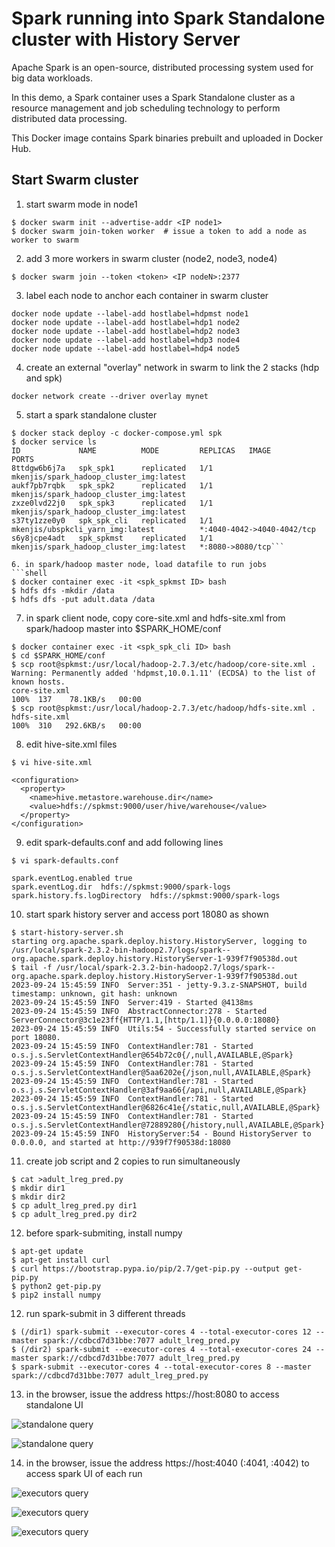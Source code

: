 # Spark running into Spark Standalone cluster with History Server

Apache Spark is an open-source, distributed processing system used for big data workloads.

In this demo, a Spark container uses a Spark Standalone cluster as a resource management and job scheduling technology to perform distributed data processing.

This Docker image contains Spark binaries prebuilt and uploaded in Docker Hub.


## Start Swarm cluster

1. start swarm mode in node1
```shell
$ docker swarm init --advertise-addr <IP node1>
$ docker swarm join-token worker  # issue a token to add a node as worker to swarm
```

2. add 3 more workers in swarm cluster (node2, node3, node4)
```shell
$ docker swarm join --token <token> <IP nodeN>:2377
```

3. label each node to anchor each container in swarm cluster
```shell
docker node update --label-add hostlabel=hdpmst node1
docker node update --label-add hostlabel=hdp1 node2
docker node update --label-add hostlabel=hdp2 node3
docker node update --label-add hostlabel=hdp3 node4
docker node update --label-add hostlabel=hdp4 node5
```

4. create an external "overlay" network in swarm to link the 2 stacks (hdp and spk)
```shell
docker network create --driver overlay mynet
```

5. start a spark standalone cluster
```shell
$ docker stack deploy -c docker-compose.yml spk
$ docker service ls
ID             NAME          MODE         REPLICAS   IMAGE                                     PORTS
8ttdgw6b6j7a   spk_spk1      replicated   1/1        mkenjis/spark_hadoop_cluster_img:latest   
aukf7pb7rqbk   spk_spk2      replicated   1/1        mkenjis/spark_hadoop_cluster_img:latest   
zxze0lvd22j0   spk_spk3      replicated   1/1        mkenjis/spark_hadoop_cluster_img:latest   
s37ty1zze0y0   spk_spk_cli   replicated   1/1        mkenjis/ubspkcli_yarn_img:latest          *:4040-4042->4040-4042/tcp
s6y8jcpe4adt   spk_spkmst    replicated   1/1        mkenjis/spark_hadoop_cluster_img:latest   *:8080->8080/tcp```

6. in spark/hadoop master node, load datafile to run jobs
```shell
$ docker container exec -it <spk_spkmst ID> bash
$ hdfs dfs -mkdir /data
$ hdfs dfs -put adult.data /data
```

7. in spark client node, copy core-site.xml and hdfs-site.xml from spark/hadoop master into $SPARK_HOME/conf
```shell
$ docker container exec -it <spk_spk_cli ID> bash
$ cd $SPARK_HOME/conf
$ scp root@spkmst:/usr/local/hadoop-2.7.3/etc/hadoop/core-site.xml .
Warning: Permanently added 'hdpmst,10.0.1.11' (ECDSA) to the list of known hosts.
core-site.xml                                                              100%  137    78.1KB/s   00:00    
$ scp root@spkmst:/usr/local/hadoop-2.7.3/etc/hadoop/hdfs-site.xml .
hdfs-site.xml                                                              100%  310   292.6KB/s   00:00
```

8. edit hive-site.xml files
```shell
$ vi hive-site.xml

<configuration>
  <property>
    <name>hive.metastore.warehouse.dir</name>
    <value>hdfs://spkmst:9000/user/hive/warehouse</value>
  </property>
</configuration>
```

9. edit spark-defaults.conf and add following lines
```shell
$ vi spark-defaults.conf

spark.eventLog.enabled true
spark.eventLog.dir  hdfs://spkmst:9000/spark-logs
spark.history.fs.logDirectory  hdfs://spkmst:9000/spark-logs

```

10. start spark history server and access port 18080 as shown
```shell
$ start-history-server.sh
starting org.apache.spark.deploy.history.HistoryServer, logging to /usr/local/spark-2.3.2-bin-hadoop2.7/logs/spark--org.apache.spark.deploy.history.HistoryServer-1-939f7f90538d.out
$ tail -f /usr/local/spark-2.3.2-bin-hadoop2.7/logs/spark--org.apache.spark.deploy.history.HistoryServer-1-939f7f90538d.out
2023-09-24 15:45:59 INFO  Server:351 - jetty-9.3.z-SNAPSHOT, build timestamp: unknown, git hash: unknown
2023-09-24 15:45:59 INFO  Server:419 - Started @4138ms
2023-09-24 15:45:59 INFO  AbstractConnector:278 - Started ServerConnector@3c1e23ff{HTTP/1.1,[http/1.1]}{0.0.0.0:18080}
2023-09-24 15:45:59 INFO  Utils:54 - Successfully started service on port 18080.
2023-09-24 15:45:59 INFO  ContextHandler:781 - Started o.s.j.s.ServletContextHandler@654b72c0{/,null,AVAILABLE,@Spark}
2023-09-24 15:45:59 INFO  ContextHandler:781 - Started o.s.j.s.ServletContextHandler@5aa6202e{/json,null,AVAILABLE,@Spark}
2023-09-24 15:45:59 INFO  ContextHandler:781 - Started o.s.j.s.ServletContextHandler@3af9aa66{/api,null,AVAILABLE,@Spark}
2023-09-24 15:45:59 INFO  ContextHandler:781 - Started o.s.j.s.ServletContextHandler@6826c41e{/static,null,AVAILABLE,@Spark}
2023-09-24 15:45:59 INFO  ContextHandler:781 - Started o.s.j.s.ServletContextHandler@72889280{/history,null,AVAILABLE,@Spark}
2023-09-24 15:45:59 INFO  HistoryServer:54 - Bound HistoryServer to 0.0.0.0, and started at http://939f7f90538d:18080
```

11. create job script and 2 copies to run simultaneously
```shell
$ cat >adult_lreg_pred.py
$ mkdir dir1
$ mkdir dir2
$ cp adult_lreg_pred.py dir1
$ cp adult_lreg_pred.py dir2
```

12. before spark-submiting, install numpy
```shell
$ apt-get update
$ apt-get install curl
$ curl https://bootstrap.pypa.io/pip/2.7/get-pip.py --output get-pip.py
$ python2 get-pip.py
$ pip2 install numpy
```

12. run spark-submit in 3 different threads
```shell
$ (/dir1) spark-submit --executor-cores 4 --total-executor-cores 12 --master spark://cdbcd7d31bbe:7077 adult_lreg_pred.py
$ (/dir2) spark-submit --executor-cores 4 --total-executor-cores 24 --master spark://cdbcd7d31bbe:7077 adult_lreg_pred.py
$ spark-submit --executor-cores 4 --total-executor-cores 8 --master spark://cdbcd7d31bbe:7077 adult_lreg_pred.py
```


13. in the browser, issue the address https://host:8080 to access standalone UI

![standalone query](docs/before_run.png)

![standalone query](docs/during_run.png)

14. in the browser, issue the address https://host:4040 (:4041, :4042) to access spark UI of each run

![executors query](docs/executors_dir1.png)

![executors query](docs/executors_dir2.png)

![executors query](docs/executors.png)

